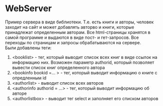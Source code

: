 # WebServer
Пример сервера в виде библиотеки.
Т.е. есть книги и авторы, человек заходит на сайт и может добавлять авторво и книги, которые принадлежат определенным авторам.
Все html-страницы хранятся в самой программе и выдаются в виде пост- и гет-запросов.
Все переходы по страницам и запросы обрабатываются на сервере. <br>
Были добавлены теги: <br>
1. &lt;booklist> - тег, который выводит список всех книг в виде ссылок на информацию них. 
Возможен параметр authorid, который позволяет вывести список книг определенного автора <br>
2. &lt;bookinfo bookid =... > - тег, который выводит информацию о книге с опредленным id  <br>
3. &lt;authorlist> - выводит список всех авторов  <br>
4. &lt;authorinfo authorid = ...> - тег, который выводит информацию об авторе  <br>
5. &lt;authorlistbox> - выводит тег select и заполняет его списком авторов
